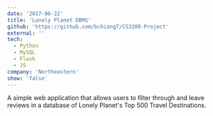 ```yaml
---
date: '2017-06-22'
title: 'Lonely Planet DBMS'
github: 'https://github.com/bchiang7/CS3200-Project'
external: ''
tech:
  - Python
  - MySQL
  - Flask
  - JS
company: 'Northeastern'
show: 'false'
---
```


A simple web application that allows users to filter through and leave reviews in a database of Lonely Planet's Top 500 Travel Destinations.
